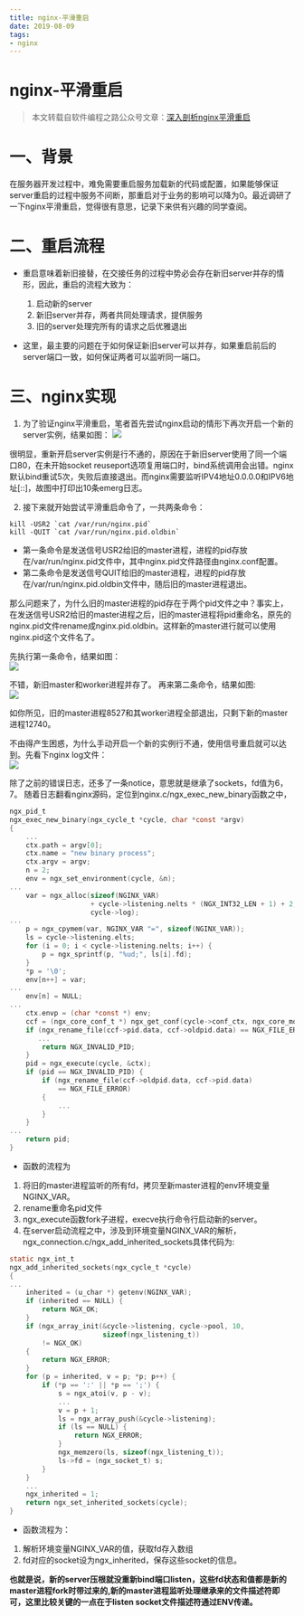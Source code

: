 ```yaml
--- 
title: nginx-平滑重启 
date: 2019-08-09
tags: 
- nginx 
---
```

# nginx-平滑重启
> 本文转载自软件编程之路公众号文章：[深入剖析nginx平滑重启](https://mp.weixin.qq.com/s?__biz=MzIxNzg5ODE0OA==&mid=2247483660&idx=1&sn=b78b07de401eb7c08b6b7ba70c68cf00&chksm=97f38cc7a08405d18ecca5cf9af523b1d2f3294a603a08d810664aa4986b481eda82eee78626&utm_medium=hao.caibaojian.com)

# 一、背景
在服务器开发过程中，难免需要重启服务加载新的代码或配置，如果能够保证server重启的过程中服务不间断，那重启对于业务的影响可以降为0。最近调研了一下nginx平滑重启，觉得很有意思，记录下来供有兴趣的同学查阅。

# 二、重启流程
* 重启意味着新旧接替，在交接任务的过程中势必会存在新旧server并存的情形，因此，重启的流程大致为：
    1. 启动新的server
    2. 新旧server并存，两者共同处理请求，提供服务
    3. 旧的server处理完所有的请求之后优雅退出

* 这里，最主要的问题在于如何保证新旧server可以并存，如果重启前后的server端口一致，如何保证两者可以监听同一端口。

# 三、nginx实现
1. 为了验证nginx平滑重启，笔者首先尝试nginx启动的情形下再次开启一个新的server实例，结果如图：
![](https://cdn.jsdelivr.net/gh/nber1994/fu0k@master/uPic/20190524111302828_2075783423.png)

很明显，重新开启server实例是行不通的，原因在于新旧server使用了同一个端口80，在未开始socket reuseport选项复用端口时，bind系统调用会出错。nginx默认bind重试5次，失败后直接退出。而nginx需要监听IPV4地址0.0.0.0和IPV6地址[::]，故图中打印出10条emerg日志。    

2. 接下来就开始尝试平滑重启命令了，一共两条命令：
````
kill -USR2 `cat /var/run/nginx.pid`
kill -QUIT `cat /var/run/nginx.pid.oldbin`
````
* 第一条命令是发送信号USR2给旧的master进程，进程的pid存放在/var/run/nginx.pid文件中，其中nginx.pid文件路径由nginx.conf配置。
* 第二条命令是发送信号QUIT给旧的master进程，进程的pid存放在/var/run/nginx.pid.oldbin文件中，随后旧的master进程退出。

那么问题来了，为什么旧的master进程的pid存在于两个pid文件之中？事实上，在发送信号USR2给旧的master进程之后，旧的master进程将pid重命名，原先的nginx.pid文件rename成nginx.pid.oldbin。这样新的master进行就可以使用nginx.pid这个文件名了。    

先执行第一条命令，结果如图：     
![](https://cdn.jsdelivr.net/gh/nber1994/fu0k@master/uPic/20190524111338510_269875207.png)

不错，新旧master和worker进程并存了。 再来第二条命令，结果如图:     
![](https://cdn.jsdelivr.net/gh/nber1994/fu0k@master/uPic/20190524111356626_307141585.png)

如你所见，旧的master进程8527和其worker进程全部退出，只剩下新的master进程12740。    

不由得产生困惑，为什么手动开启一个新的实例行不通，使用信号重启就可以达到。先看下nginx log文件：     
![](https://cdn.jsdelivr.net/gh/nber1994/fu0k@master/uPic/20190524111415412_1725415354.png)

除了之前的错误日志，还多了一条notice，意思就是继承了sockets，fd值为6，7。 随着日志翻看nginx源码，定位到nginx.c/ngx_exec_new_binary函数之中，    

````c
ngx_pid_t
ngx_exec_new_binary(ngx_cycle_t *cycle, char *const *argv)
{
    ...
    ctx.path = argv[0];
    ctx.name = "new binary process";
    ctx.argv = argv;
    n = 2;
    env = ngx_set_environment(cycle, &n);
...
    var = ngx_alloc(sizeof(NGINX_VAR)
                    + cycle->listening.nelts * (NGX_INT32_LEN + 1) + 2,
                    cycle->log);
...
    p = ngx_cpymem(var, NGINX_VAR "=", sizeof(NGINX_VAR));
    ls = cycle->listening.elts;
    for (i = 0; i < cycle->listening.nelts; i++) {
        p = ngx_sprintf(p, "%ud;", ls[i].fd);
    }
    *p = '\0';
    env[n++] = var;
...
    env[n] = NULL;
...
    ctx.envp = (char *const *) env;
    ccf = (ngx_core_conf_t *) ngx_get_conf(cycle->conf_ctx, ngx_core_module);
    if (ngx_rename_file(ccf->pid.data, ccf->oldpid.data) == NGX_FILE_ERROR) {
       ...
        return NGX_INVALID_PID;
    }
    pid = ngx_execute(cycle, &ctx);
    if (pid == NGX_INVALID_PID) {
        if (ngx_rename_file(ccf->oldpid.data, ccf->pid.data)
            == NGX_FILE_ERROR)
        {
            ...
        }
    }
...
    return pid;
}
````

* 函数的流程为

1. 将旧的master进程监听的所有fd，拷贝至新master进程的env环境变量NGINX_VAR。
2. rename重命名pid文件
3. ngx_execute函数fork子进程，execve执行命令行启动新的server。
4. 在server启动流程之中，涉及到环境变量NGINX_VAR的解析，ngx_connection.c/ngx_add_inherited_sockets具体代码为:

````c
static ngx_int_t
ngx_add_inherited_sockets(ngx_cycle_t *cycle)
{
...
    inherited = (u_char *) getenv(NGINX_VAR);
    if (inherited == NULL) {
        return NGX_OK;
    }
    if (ngx_array_init(&cycle->listening, cycle->pool, 10,
                       sizeof(ngx_listening_t))
        != NGX_OK)
    {
        return NGX_ERROR;
    }
    for (p = inherited, v = p; *p; p++) {
        if (*p == ':' || *p == ';') {
            s = ngx_atoi(v, p - v);
            ...
            v = p + 1;
            ls = ngx_array_push(&cycle->listening);
            if (ls == NULL) {
                return NGX_ERROR;
            }
            ngx_memzero(ls, sizeof(ngx_listening_t));
            ls->fd = (ngx_socket_t) s;
        }
    }
    ...
    ngx_inherited = 1;
    return ngx_set_inherited_sockets(cycle);
}
````

* 函数流程为：

1. 解析环境变量NGINX_VAR的值，获取fd存入数组
2. fd对应的socket设为ngx_inherited，保存这些socket的信息。

**也就是说，新的server压根就没重新bind端口listen，这些fd状态和值都是新的master进程fork时带过来的,新的master进程监听处理继承来的文件描述符即可，这里比较关键的一点在于listen socket文件描述符通过ENV传递。**

